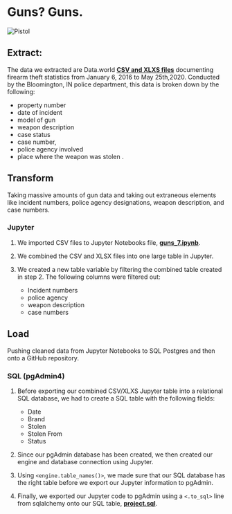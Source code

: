 # Guns? Guns.
![Pistol](https://upload.wikimedia.org/wikipedia/commons/4/4f/SIG_Pro_by_Augustas_Didzgalvis.jpg)

## Extract: 
The data we extracted are Data.world [**CSV and XLXS files**](https://data.world/city-of-bloomington/ff8cb100-017d-44ef-a05a-37a19ec44611
) documenting firearm theft statistics from January 6, 2016 to May 25th,2020. Conducted by the Bloomington, IN police department, this data is broken down by the following:
* property number 
* date of incident 
* model of gun 
* weapon description 
* case status
* case number,
* police agency involved
* place where the weapon was stolen . 


## Transform
 Taking massive amounts of gun data and taking out extraneous elements like incident numbers, police agency designations, weapon description, and case numbers.

### Jupyter
1. We imported CSV files to Jupyter Notebooks file, [**guns_7.ipynb**](https://github.com/AllCAPs788/ETL_group_7/blob/master/guns_7.ipynb).
2. We combined the CSV and XLSX files into one large table in Jupyter. 
    
3. We created a new table variable by filtering the combined table created in step 2. The following columns were filtered out: 
    * Incident numbers
    * police agency
    * weapon description
    * case numbers


## Load 
Pushing cleaned data from Jupyter Notebooks to SQL Postgres and then onto a GitHub repository.

### SQL (pgAdmin4)
1. Before exporting our combined CSV/XLXS Jupyter table into a relational SQL database, we had to create a SQL table with the following fields:

    * Date
    * Brand
    * Stolen
    * Stolen From
    * Status

2. Since our pgAdmin database has been created, we then created our engine and database connection using Jupyter. 
3. Using `<engine.table_names()>`, we made sure that our SQL database has the right table before we export our Jupyter information to pgAdmin.
4. Finally, we exported our Jupyter code to pgAdmin using a `<.to_sql>` line from sqlalchemy onto our SQL table, [**project.sql**](https://github.com/AllCAPs788/ETL_group_7/blob/master/project.sql).

    

        
  










